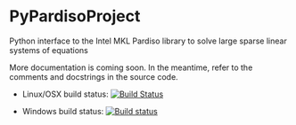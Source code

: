 # PyPardisoProject
Python interface to the Intel MKL Pardiso library to solve large sparse linear systems of equations

More documentation is coming soon. In the meantime, refer to the comments and docstrings in the source code.

* Linux/OSX build status: [![Build Status](https://travis-ci.org/haasad/PyPardisoProject.svg?branch=master)](https://travis-ci.org/haasad/PyPardisoProject)

* Windows build status: [![Build status](https://ci.appveyor.com/api/projects/status/mi9avjmxoq9df9we?svg=true)](https://ci.appveyor.com/project/haasad/pypardisoproject/branch/master)
